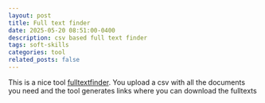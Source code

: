```yaml
---
layout: post
title: Full text finder
date: 2025-05-20 08:51:00-0400
description: csv based full text finder
tags: soft-skills
categories: tool
related_posts: false
---
```


This is a nice tool [fulltextfinder](https://noah-schroeder.github.io/fulltextfinder/). 
You upload a csv with all the documents you need and the tool generates links where you can download the fulltexts